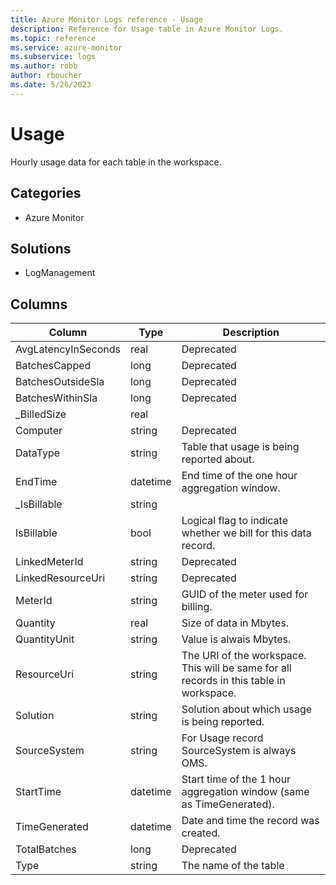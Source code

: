 ```yaml
---
title: Azure Monitor Logs reference - Usage
description: Reference for Usage table in Azure Monitor Logs.
ms.topic: reference
ms.service: azure-monitor
ms.subservice: logs
ms.author: robb
author: rboucher
ms.date: 5/26/2023
---
```


# Usage

 Hourly usage data for each table in the workspace.

## Categories

- Azure Monitor
## Solutions

- LogManagement




## Columns

| Column | Type | Description |
| --- | --- | --- |
| AvgLatencyInSeconds | real | Deprecated |
| BatchesCapped | long | Deprecated |
| BatchesOutsideSla | long | Deprecated |
| BatchesWithinSla | long | Deprecated |
| _BilledSize | real |  |
| Computer | string | Deprecated |
| DataType | string | Table that usage is being reported about. |
| EndTime | datetime | End time of the one hour aggregation window. |
| _IsBillable | string |  |
| IsBillable | bool | Logical flag to indicate whether we bill for this data record. |
| LinkedMeterId | string | Deprecated |
| LinkedResourceUri | string | Deprecated |
| MeterId | string | GUID of the meter used for billing. |
| Quantity | real | Size of data in Mbytes. |
| QuantityUnit | string | Value is alwais Mbytes. |
| ResourceUri | string | The URI of the workspace. This will be same for all records in this table in workspace. |
| Solution | string | Solution about which usage is being reported. |
| SourceSystem | string | For Usage record SourceSystem is always OMS. |
| StartTime | datetime | Start time of the 1 hour aggregation window (same as TimeGenerated). |
| TimeGenerated | datetime | Date and time the record was created. |
| TotalBatches | long | Deprecated |
| Type | string | The name of the table |
